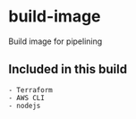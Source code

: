 # build-image
Build image for pipelining


## Included in this build
	- Terraform
	- AWS CLI
	- nodejs	

